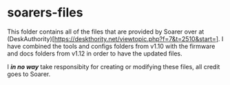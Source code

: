 # soarers-files

This folder contains all of the files that are provided by Soarer over at (DeskAuthority)[https://deskthority.net/viewtopic.php?f=7&t=2510&start=]. I have combined the tools and configs folders from v1.10 with the firmware and docs folders from v1.12 in order to have the updated files.

I <i><b>in no way</b></i> take responsibity for creating or modifying these files, all credit goes to Soarer.